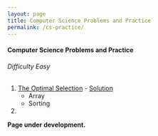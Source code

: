 ```yaml
---
layout: page
title: Computer Science Problems and Practice
permalink: /cs-practice/
---
```


#### <span class="icon-file-binary"></span> Computer Science Problems and Practice

###### <span class="icon-section"></span> Difficulty Easy
 1. [The Optimal Selection](https://practice.geeksforgeeks.org/problems/the-optimal-selection/0) - [Solution](https://bitbucket.org/intern0t/computer-science-practice/src/8d0b3a7510374bf360bfb69ad957cce0d09dd148/TheOptimalSelection.java?at=master&fileviewer=file-view-default)
    <ul class="row lang-used">
    <li>Array</li>
    <li>Sorting</li>
    </ul>
 2. 

**Page under development.**

